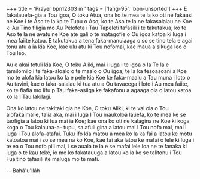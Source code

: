 +++
title = 'Prayer bpn12303 in '
tags = ['lang-95', 'bpn-unsorted']
+++
E fakalauefa-gia a Tou igoa, O toku Atua, ona ko te mea te la ko oti ne fakaasi ne Koe i te Aso te la ko te Tupu o Aso, ko te Aso te la ne fakasalalau ne Koe ki Au Tino filigia mo Au Pelofeta i Tau Tapeleti tafasili i te takutakua, ko te Aso te la ne avatu ne Koe ate gali o te matagofie o Ou igoa katoa ki luga i mea faiite katoa. E takutakua a tena faka-manuiaaga o so se tino tela e agai tonu atu a ia kia Koe, kae ulu atu ki Tou nofomai, kae maua a sikuga leo o Tou leo.  
  
Au e akai totuli kia Koe, O toku Aliki, mai i luga i te igoa o Ia Te la e tamilomilo i te faka-aloalo o te maalo o Ou igoa, te la ka fesoasoani a Koe mo te alofa kia latou ko la e pele kia Koe ke faka-maalu a Tau muna i loto o Au tavini, kae o faka-salalau ki tua atu a Ou tavaeega i loto i Au mea faiite, ko te fiafia mo lifu p Tau faka-asiiga ke fakafonu a agaaga ola o latou katoa ko la I Tau lalolagi.  
  
Ona ko latou ne takitaki gia ne Koe, O toku Aliki, ki te vai ola o Tou alofakaimalie, talia aka, mai i luga I Tou maukoloa lauefa, ko te mea ke se taofigia a latou ki tua mai ia Koe; kae ona ko oti ne kalagina ne Koe ki koga koga o Tou kalauna-a- tupu, sa afuli gina a latou mai i Tou nofo mai, mai i luga i Tou alofa-atafai.  Tuku ifo kia matou a mea ko la ka fai a latou ke motu katoatoa mai i so se mea na ko Koe, kae fai aka latou ke mafai o lele ki luga i te ea o Tou nofo pili mai, i se auala te la e se mafai lele loa ne te fanaka ki luga o te kau teke, io me ko fakatauuga a latou ko la ko se talitonu i Tou Fuaitino tafasili ite maluga mo te mafi.

-- Bahá'u'lláh
